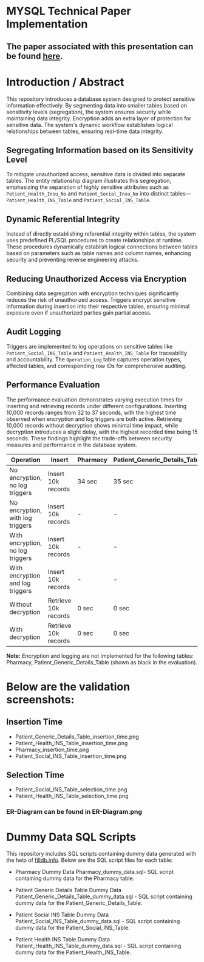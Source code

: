 # MYSQL Technical Paper Implementation 
## The paper associated with this presentation can be found [here](https://www.sciencedirect.com/science/article/pii/S1877050916318208?ref=pdf_download&fr=RR-2&rr=85cd52c01f9f458f).


# Introduction / Abstract

This repository introduces a database system designed to protect sensitive information effectively. By segmenting data into smaller tables based on sensitivity levels (segregation), the system ensures security while maintaining data integrity. Encryption adds an extra layer of protection for sensitive data. The system's dynamic workflow establishes logical relationships between tables, ensuring real-time data integrity.

## Segregating Information based on its Sensitivity Level

To mitigate unauthorized access, sensitive data is divided into separate tables. The entity relationship diagram illustrates this segregation, emphasizing the separation of highly sensitive attributes such as `Patient_Health_Insu_No` and `Patient_Social_Insu_No` into distinct tables—`Patient_Health_INS_Table` and `Patient_Social_INS_Table`.

## Dynamic Referential Integrity

Instead of directly establishing referential integrity within tables, the system uses predefined PL/SQL procedures to create relationships at runtime. These procedures dynamically establish logical connections between tables based on parameters such as table names and column names, enhancing security and preventing reverse engineering attacks.

## Reducing Unauthorized Access via Encryption

Combining data segregation with encryption techniques significantly reduces the risk of unauthorized access. Triggers encrypt sensitive information during insertion into their respective tables, ensuring minimal exposure even if unauthorized parties gain partial access.

## Audit Logging

Triggers are implemented to log operations on sensitive tables like `Patient_Social_INS_Table` and `Patient_Health_INS_Table` for traceability and accountability. The `Operation_Log` table captures operation types, affected tables, and corresponding row IDs for comprehensive auditing.

## Performance Evaluation

The performance evaluation demonstrates varying execution times for inserting and retrieving records under different configurations. Inserting 10,000 records ranges from 32 to 37 seconds, with the highest time observed when encryption and log triggers are both active. Retrieving 10,000 records without decryption shows minimal time impact, while decryption introduces a slight delay, with the highest recorded time being 15 seconds. These findings highlight the trade-offs between security measures and performance in the database system.


| Operation                       | Insert              | Pharmacy | Patient_Generic_Details_Table | Patient_Social_INS_Table | Patient_Health_INS_Table |
|---------------------------------|---------------------|----------|--------------------------------|---------------------------|--------------------------|
| No encryption, no log triggers  | Insert 10k records | 34 sec   | 35 sec                         | 35 sec                    | 32 sec                   |
| No encryption, with log triggers| Insert 10k records | -        | -                              | 32 sec                    | 35 sec                   |
| With encryption, no log triggers| Insert 10k records | -        | -                              | 32 sec                    | 32 sec                   |
| With encryption and log triggers| Insert 10k records | -        | -                              | 36 sec                    | 37 sec                   |
| Without decryption              | Retrieve 10k records| 0 sec  | 0 sec                          | 0 sec                     | 0 sec                    |
| With decryption                 | Retrieve 10k records| 0 sec  | 0 sec                          | 15 sec                    | 0 sec                    |


**Note:** Encryption and logging are not implemented for the following tables: Pharmacy, Patient_Generic_Details_Table (shown as black in the evaluation).

# Below are the validation screenshots:
## Insertion Time

- Patient_Generic_Details_Table_insertion_time.png
- Patient_Health_INS_Table_insertion_time.png
- Pharmacy_insertion_time.png
- Patient_Social_INS_Table_insertion_time.png

## Selection Time

- Patient_Social_INS_Table_selection_time.png
- Patient_Health_INS_Table_selection_time.png

### ER-Diagram can be found in ER-Diagram.png

# Dummy Data SQL Scripts

This repository includes SQL scripts containing dummy data generated with the help of [filldb.info](https://filldb.info/dummy). Below are the SQL script files for each table:

- Pharmacy Dummy Data
Pharmacy_dummy_data.sql- SQL script containing dummy data for the Pharmacy table.

- Patient Generic Details Table Dummy Data
Patient_Generic_Details_Table_dummy_data.sql - SQL script containing dummy data for the Patient_Generic_Details_Table.

- Patient Social INS Table Dummy Data
Patient_Social_INS_Table_dummy_data.sql - SQL script containing dummy data for the Patient_Social_INS_Table.

- Patient Health INS Table Dummy Data
Patient_Health_INS_Table_dummy_data.sql - SQL script containing dummy data for the Patient_Health_INS_Table.

